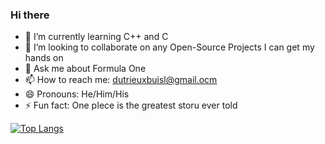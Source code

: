 ### Hi there 
- 🌱 I’m currently learning C++ and C 
- 👯 I’m looking to collaborate on any Open-Source Projects I can get my hands on
- 💬 Ask me about Formula One
- 📫 How to reach me: dutrieuxbuisl@gmail.ocm
- 😄 Pronouns: He/Him/His
- ⚡ Fun fact: One pIece is the greatest storu ever told

[![Top Langs](https://github-readme-stats.vercel.app/api/top-langs/?username=DutrieuxLU)](https://github.com/DutrieuxLU/github-readme-stats)
